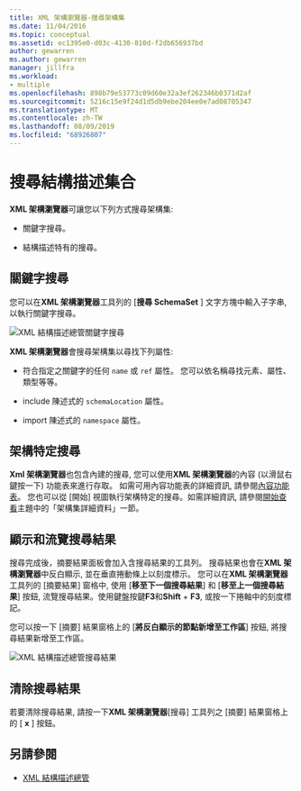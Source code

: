 ```yaml
---
title: XML 架構瀏覽器-搜尋架構集
ms.date: 11/04/2016
ms.topic: conceptual
ms.assetid: ec1395e0-d03c-4130-810d-f2db656937bd
author: gewarren
ms.author: gewarren
manager: jillfra
ms.workload:
- multiple
ms.openlocfilehash: 898b79e53773c09d60e32a3ef262346b0371d2af
ms.sourcegitcommit: 5216c15e9f24d1d5db9ebe204ee0e7ad08705347
ms.translationtype: MT
ms.contentlocale: zh-TW
ms.lasthandoff: 08/09/2019
ms.locfileid: "68926807"
---
```

# <a name="search-the-schema-set"></a>搜尋結構描述集合

**XML 架構瀏覽器**可讓您以下列方式搜尋架構集:

- 關鍵字搜尋。

- 結構描述特有的搜尋。

## <a name="keyword-search"></a>關鍵字搜尋

您可以在**XML 架構瀏覽器**工具列的 [**搜尋 SchemaSet** ] 文字方塊中輸入子字串, 以執行關鍵字搜尋。

![XML 結構描述總管關鍵字搜尋](../xml-tools/media/schemaexplorersearch.gif)

**XML 架構瀏覽器**會搜尋架構集以尋找下列屬性:

- 符合指定之關鍵字的任何 `name` 或 `ref` 屬性。 您可以依名稱尋找元素、屬性、類型等等。

- include 陳述式的 `schemaLocation` 屬性。

- import 陳述式的 `namespace` 屬性。

## <a name="schema-specific-search"></a>架構特定搜尋

**Xml 架構瀏覽器**也包含內建的搜尋, 您可以使用**XML 架構瀏覽器**的內容 (以滑鼠右鍵按一下) 功能表來進行存取。 如需可用內容功能表的詳細資訊, 請參閱[內容功能表](../xml-tools/context-menus-xml-schema-explorer.md)。 您也可以從 [開始] 視圖執行架構特定的搜尋。如需詳細資訊, 請參閱[開始查看](../xml-tools/start-view.md)主題中的「架構集詳細資料」一節。

## <a name="display-and-navigate-search-results"></a>顯示和流覽搜尋結果

搜尋完成後，摘要結果面板會加入含搜尋結果的工具列。 搜尋結果也會在**XML 架構瀏覽器**中反白顯示, 並在垂直捲動條上以刻度標示。 您可以在**XML 架構瀏覽器**工具列的 [摘要結果] 窗格中, 使用 [**移至下一個搜尋結果**] 和 [**移至上一個搜尋結果**] 按鈕, 流覽搜尋結果。使用鍵盤按鍵**F3**和**Shift** + **F3**, 或按一下捲軸中的刻度標記。

您可以按一下 [摘要] 結果窗格上的 [**將反白顯示的節點新增至工作區**] 按鈕, 將搜尋結果新增至工作區。

![XML 結構描述總管搜尋結果](../xml-tools/media/schemaexplorersearchresult.gif)

## <a name="clear-search-results"></a>清除搜尋結果

若要清除搜尋結果, 請按一下**XML 架構瀏覽器**[搜尋] 工具列之 [摘要] 結果窗格上的 [ **x** ] 按鈕。

## <a name="see-also"></a>另請參閱

- [XML 結構描述總管](../xml-tools/xml-schema-explorer.md)